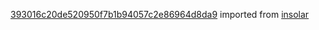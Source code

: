 [393016c20de520950f7b1b94057c2e86964d8da9](https://github.com/insolar/insolar/commit/393016c20de520950f7b1b94057c2e86964d8da9) imported from [insolar](https://github.com/insolar/insolar)
